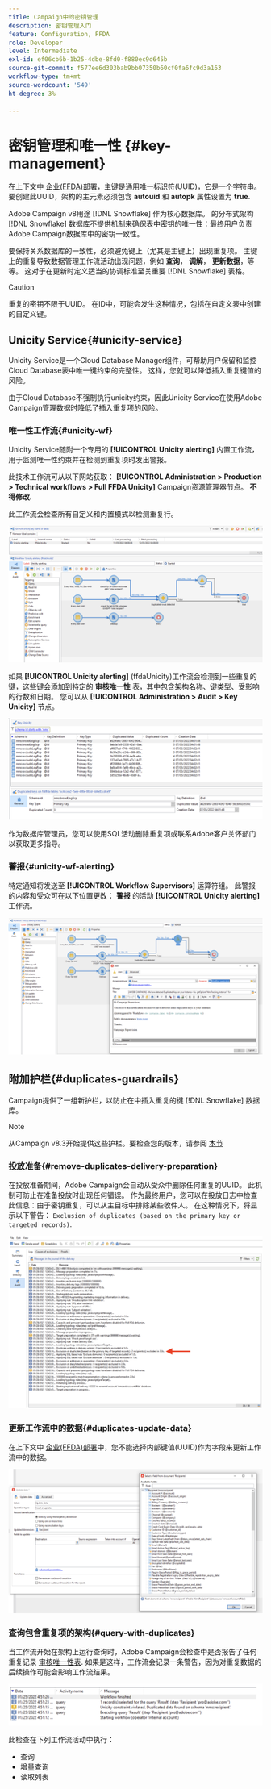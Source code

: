 ```yaml
---
title: Campaign中的密钥管理
description: 密钥管理入门
feature: Configuration, FFDA
role: Developer
level: Intermediate
exl-id: ef06cb6b-1b25-4dbe-8fd0-f880ec9d645b
source-git-commit: f577ee6d303bab9bb07350b60cf0fa6fc9d3a163
workflow-type: tm+mt
source-wordcount: '549'
ht-degree: 3%

---
```


# 密钥管理和唯一性 {#key-management}

在上下文中 [企业(FFDA)部署](enterprise-deployment.md)，主键是通用唯一标识符(UUID)，它是一个字符串。 要创建此UUID，架构的主元素必须包含 **autouid** 和 **autopk** 属性设置为 **true**.

Adobe Campaign v8用途 [!DNL Snowflake] 作为核心数据库。 的分布式架构 [!DNL Snowflake] 数据库不提供机制来确保表中密钥的唯一性：最终用户负责Adobe Campaign数据库中的密钥一致性。

要保持关系数据库的一致性，必须避免键上（尤其是主键上）出现重复项。 主键上的重复导致数据管理工作流活动出现问题，例如 **查询**， **调解**， **更新数据**，等等。 这对于在更新时定义适当的协调标准至关重要 [!DNL Snowflake] 表格。


>[!CAUTION]
>
>重复的密钥不限于UUID。 在ID中，可能会发生这种情况，包括在自定义表中创建的自定义键。


## Unicity Service{#unicity-service}

Unicity Service是一个Cloud Database Manager组件，可帮助用户保留和监控Cloud Database表中唯一键约束的完整性。 这样，您就可以降低插入重复键值的风险。

由于Cloud Database不强制执行unicity约束，因此Unicity Service在使用Adobe Campaign管理数据时降低了插入重复项的风险。

### 唯一性工作流{#unicity-wf}

Unicity Service随附一个专用的 **[!UICONTROL Unicity alerting]** 内置工作流，用于监测唯一性约束并在检测到重复项时发出警报。

此技术工作流可从以下网站获取： **[!UICONTROL Administration > Production > Technical workflows > Full FFDA Unicity]** Campaign资源管理器节点。 **不得修改**.

此工作流会检查所有自定义和内置模式以检测重复行。

![](assets/unicity-alerting-wf.png)

如果 **[!UICONTROL Unicity alerting]** (ffdaUnicity)工作流会检测到一些重复的键，这些键会添加到特定的 **审核唯一性** 表，其中包含架构名称、键类型、受影响的行数和日期。 您可以从 **[!UICONTROL Administration > Audit > Key Unicity]** 节点。

![](assets/unicity-table.png)

作为数据库管理员，您可以使用SQL活动删除重复项或联系Adobe客户关怀部门以获取更多指导。

### 警报{#unicity-wf-alerting}

特定通知将发送至 **[!UICONTROL Workflow Supervisors]** 运算符组。 此警报的内容和受众可在以下位置更改： **警报** 的活动 **[!UICONTROL Unicity alerting]** 工作流。

![](assets/wf-alert-activity.png)


## 附加护栏{#duplicates-guardrails}

Campaign提供了一组新护栏，以防止在中插入重复的键 [!DNL Snowflake] 数据库。

>[!NOTE]
>
>从Campaign v8.3开始提供这些护栏。要检查您的版本，请参阅 [本节](../start/compatibility-matrix.md#how-to-check-your-campaign-version-and-buildversion)

### 投放准备{#remove-duplicates-delivery-preparation}

在投放准备期间，Adobe Campaign会自动从受众中删除任何重复的UUID。 此机制可防止在准备投放时出现任何错误。 作为最终用户，您可以在投放日志中检查此信息：由于密钥重复，可以从主目标中排除某些收件人。 在这种情况下，将显示以下警告： `Exclusion of duplicates (based on the primary key or targeted records)`.

![](assets/exclusion-duplicates-log.png)

### 更新工作流中的数据{#duplicates-update-data}

在上下文中 [企业(FFDA)部署](enterprise-deployment.md)中，您不能选择内部键值(UUID)作为字段来更新工作流中的数据。

![](assets/update-data-no-internal-key.png)

### 查询包含重复项的架构{#query-with-duplicates}

当工作流开始在架构上运行查询时，Adobe Campaign会检查中是否报告了任何重复记录 [审核唯一性表](#unicity-wf). 如果是这样，工作流会记录一条警告，因为对重复数据的后续操作可能会影响工作流结果。

![](assets/query-with-duplicates.png)

此检查在下列工作流活动中执行：

* 查询
* 增量查询
* 读取列表